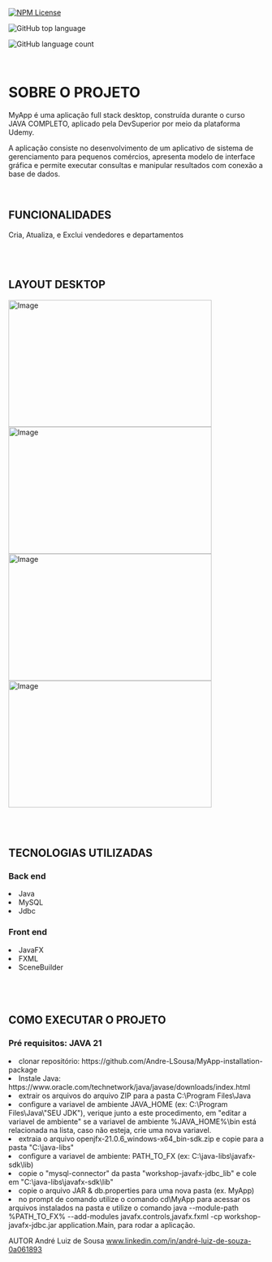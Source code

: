 [![NPM License](https://img.shields.io/npm/l/react)](https://github.com/Andre-LSousa/workshop-javafx-jdbc/blob/main/LICENSE)


![GitHub top language](https://img.shields.io/github/languages/top/Andre-LSousa/workshop-javafx-jdbc?style=plastic)


![GitHub language count](https://img.shields.io/github/languages/count/Andre-LSousa/workshop-javafx-jdbc?style=plastic)

<br>
<h1>SOBRE O PROJETO</h1>

MyApp é uma aplicação full stack desktop, construída durante o curso JAVA COMPLETO, aplicado pela DevSuperior por meio da plataforma Udemy.

A aplicação consiste no desenvolvimento de um aplicativo de sistema de gerenciamento para pequenos comércios, apresenta modelo de interface gráfica e permite executar consultas e manipular resultados com conexão a base de dados.


<br>
<h2>FUNCIONALIDADES</h2>
Cria, Atualiza, e Exclui vendedores e departamentos


<br><br>
<h2>LAYOUT DESKTOP</h2>

<img src="https://github.com/user-attachments/assets/43badf12-d144-4b19-9d94-f3620c4dd124" alt="Image" height="250" width="400"/>
<img src="https://github.com/user-attachments/assets/0dbacff1-0c4d-43ba-bdaa-5cdd4c6842ac" alt="Image" height="250" width="400"/>
<img src="https://github.com/user-attachments/assets/fe5c2e52-5b03-402e-aae0-91d8b0859b49" alt="Image" height="250" width="400"/>
<img src="https://github.com/user-attachments/assets/a7f6b21f-76d7-4120-8408-af1e80acac02" alt="Image" height="250" width="400"/>


<br><br>
<h2>TECNOLOGIAS UTILIZADAS <h3>Back end</h3>
<li>Java
<li>MySQL
<li>Jdbc

<h3>Front end</h3> 
<li>JavaFX
<li>FXML
<li>SceneBuilder<h2/><br>


<h2>COMO EXECUTAR O PROJETO</h2>

<h3>Pré requisitos: JAVA 21</h3>


<li>clonar repositório: https://github.com/Andre-LSousa/MyApp-installation-package<br>
<li>Instale Java: https://www.oracle.com/technetwork/java/javase/downloads/index.html<br>
<li>extrair os arquivos do arquivo ZIP para a pasta C:\Program Files\Java <br>
<li>configure a variavel de ambiente JAVA_HOME (ex: C:\Program Files\Java\"SEU JDK"), verique junto a este procedimento, em "editar a variavel de ambiente" se a variavel de ambiente %JAVA_HOME%\bin está relacionada na lista, caso não esteja, crie uma nova variavel. 

<li>extraia o arquivo openjfx-21.0.6_windows-x64_bin-sdk.zip e copie para a pasta "C:\java-libs" <br>
<li>configure a variavel de ambiente: PATH_TO_FX (ex: C:\java-libs\javafx-sdk\lib)<br>
<li>copie o "mysql-connector" da pasta "workshop-javafx-jdbc_lib" e cole em "C:\java-libs\javafx-sdk\lib"<br>
<li>copie o arquivo JAR & db.properties para uma nova pasta (ex. MyApp)<br>
<li>no prompt de comando utilize o comando cd\MyApp para acessar os arquivos instalados na pasta e utilize o comando java --module-path %PATH_TO_FX% --add-modules javafx.controls,javafx.fxml -cp workshop-javafx-jdbc.jar application.Main, para rodar a aplicação.



AUTOR 
André Luiz de Sousa
www.linkedin.com/in/andré-luiz-de-souza-0a061893












